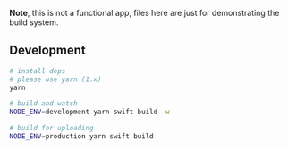 **Note**, this is not a functional app, files here are just for demonstrating the build system.

## Development

```bash
# install deps
# please use yarn (1.x)
yarn

# build and watch
NODE_ENV=development yarn swift build -w

# build for uploading
NODE_ENV=production yarn swift build
```
